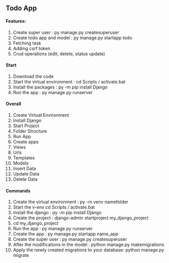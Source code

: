## Todo App

#### Features:
1. Create super user : py manage.py createsuperuser
2. Create todo app and model :  py manage.py startapp todo
3. Fetching task
4. Adding csrf token
5. Crud operations (edit, delete, status update)

#### Start
1. Download the code
2. Start the virtual environment : cd Scripts / activate.bat
3. Install the packages : py -m pip install Django
4. Run the app : py manage.py runserver 



#### Overall 
1. Create Virtual Environment
2. Install Django
3. Start Project
4. Folder Structure
5. Run App
6. Create apps
7. Views
8. Urls
9. Templates
10. Models
11. Insert Data
12. Update Data
13. Delete Data

#### Commands

1. Create the virtual environment : py -m venv namefolder
2. Start the v-env  cd Scripts / activate.bat
3. Install the django : py -m pip install Django
4. Create the project : django-admin startproject my_django_project
5. cd my_django_project
6. Run the app : py manage.py runserver 
7. Create the app : py manage.py startapp name_app
8. Create the super user : py manage.py createsuperuser
9. After the modifications in the model : python manage.py makemigrations
10. Apply the newly created migrations to your database:  python manage.py migrate
